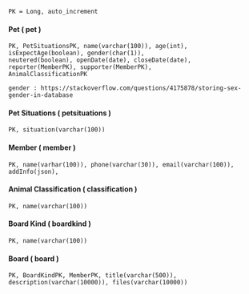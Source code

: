     PK = Long, auto_increment

#### Pet ( pet )
    PK, PetSituationsPK, name(varchar(100)), age(int), isExpectAge(boolean), gender(char(1)),
    neutered(boolean), openDate(date), closeDate(date), reporter(MemberPK), supporter(MemberPK),
    AnimalClassificationPK
    
    gender : https://stackoverflow.com/questions/4175878/storing-sex-gender-in-database
    
#### Pet Situations ( petsituations )
    PK, situation(varchar(100)) 
    
#### Member ( member )
    PK, name(varhar(100)), phone(varchar(30)), email(varchar(100)), addInfo(json),
    
#### Animal Classification ( classification )
    PK, name(varchar(100))
    
#### Board Kind ( boardkind )
    PK, name(varchar(100))
    
#### Board ( board )
    PK, BoardKindPK, MemberPK, title(varchar(500)), description(varchar(10000)), files(varchar(10000))